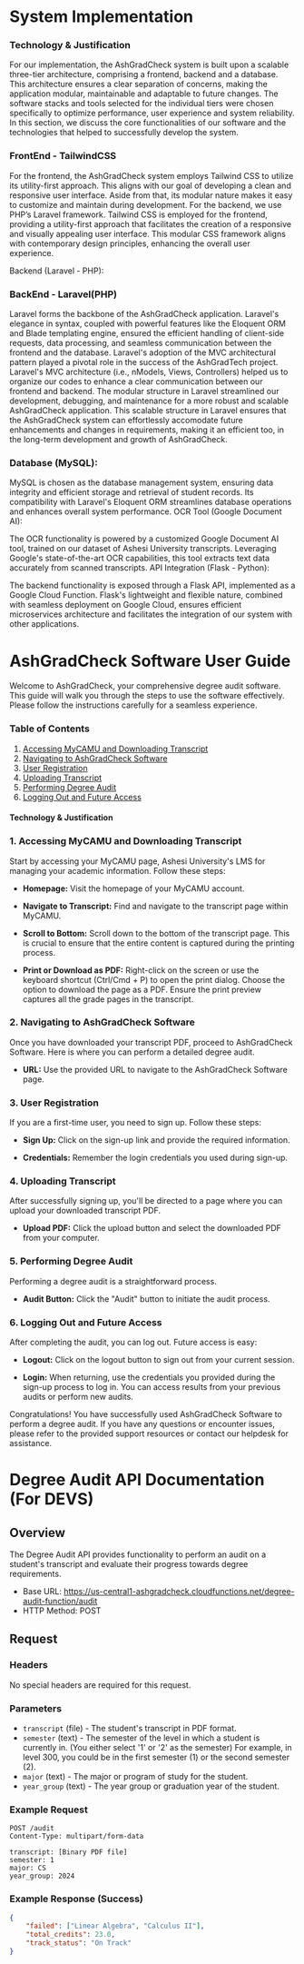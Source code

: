 # System Implementation

### Technology & Justification

For our implementation, the AshGradCheck system is built upon a scalable three-tier architecture, comprising a frontend, backend and a database. This architecture ensures a clear separation of concerns, making the application modular, maintainable and adaptable to future changes. The software stacks and tools selected for the individual tiers were chosen specifically to optimize performance, user experience and system reliability. In this section, we discuss the core functionalities of our software and the technologies that helped to successfully develop the system. 


### FrontEnd - TailwindCSS
For the frontend, the AshGradCheck system employs Tailwind CSS to utilize its utility-first approach. This aligns with our goal of developing a clean and responsive user interface. Aside from that, its modular nature makes it easy to customize and maintain during development. For the backend, we use PHP’s Laravel framework.
Tailwind CSS is employed for the frontend, providing a utility-first approach that facilitates the creation of a responsive and visually appealing user interface. This modular CSS framework aligns with contemporary design principles, enhancing the overall user experience.


Backend (Laravel - PHP):

### BackEnd - Laravel(PHP)
Laravel forms the backbone of the AshGradCheck application. Laravel's elegance in syntax, coupled with powerful features like the Eloquent ORM and Blade templating engine, ensured the efficient handling of client-side requests, data processing, and seamless communication between the frontend and the database.  Laravel's adoption of the MVC architectural pattern played a pivotal role in the success of the AshGradTech project. Laravel's MVC architecture (i.e., nModels, Views, Controllers) helped us to organize our codes to enhance a clear communication between our frontend and backend. The modular structure in Laravel streamlined our development, debugging, and maintenance for a more robust and scalable AshGradCheck application. This scalable structure in Laravel ensures that the AshGradCheck system can effortlessly accomodate future enhancements and changes in requirements, making it an efficient too, in the long-term development and growth of AshGradCheck.



### Database (MySQL):

MySQL is chosen as the database management system, ensuring data integrity and efficient storage and retrieval of student records. Its compatibility with Laravel's Eloquent ORM streamlines database operations and enhances overall system performance.
OCR Tool (Google Document AI):

The OCR functionality is powered by a customized Google Document AI tool, trained on our dataset of Ashesi University transcripts. Leveraging Google's state-of-the-art OCR capabilities, this tool extracts text data accurately from scanned transcripts.
API Integration (Flask - Python):

The backend functionality is exposed through a Flask API, implemented as a Google Cloud Function. Flask's lightweight and flexible nature, combined with seamless deployment on Google Cloud, ensures efficient microservices architecture and facilitates the integration of our system with other applications.


# AshGradCheck Software User Guide

Welcome to AshGradCheck, your comprehensive degree audit software. This guide will walk you through the steps to use the software effectively. Please follow the instructions carefully for a seamless experience.

### Table of Contents
1. [Accessing MyCAMU and Downloading Transcript](#accessing-mycamu-and-downloading-transcript)
2. [Navigating to AshGradCheck Software](#navigating-to-ashgradcheck-software)
3. [User Registration](#user-registration)
4. [Uploading Transcript](#uploading-transcript)
5. [Performing Degree Audit](#performing-degree-audit)
6. [Logging Out and Future Access](#logging-out-and-future-access)
  

#### Technology & Justification<a name="technology--justification"></a>

### 1. Accessing MyCAMU and Downloading Transcript<a name="accessing-mycamu-and-downloading-transcript"></a>

Start by accessing your MyCAMU page, Ashesi University's LMS for managing your academic information. Follow these steps:

- **Homepage:** Visit the homepage of your MyCAMU account.

- **Navigate to Transcript:** Find and navigate to the transcript page within MyCAMU.

- **Scroll to Bottom:** Scroll down to the bottom of the transcript page. This is crucial to ensure that the entire content is captured during the printing process.

- **Print or Download as PDF:** Right-click on the screen or use the keyboard shortcut (Ctrl/Cmd + P) to open the print dialog. Choose the option to download the page as a PDF. Ensure the print preview captures all the grade pages in the transcript.

### 2. Navigating to AshGradCheck Software<a name="navigating-to-ashgradcheck-software"></a>

Once you have downloaded your transcript PDF, proceed to AshGradCheck Software. Here is where you can perform a detailed degree audit.

- **URL:** Use the provided URL to navigate to the AshGradCheck Software page.

### 3. User Registration<a name="user-registration"></a>

If you are a first-time user, you need to sign up. Follow these steps:

- **Sign Up:** Click on the sign-up link and provide the required information.
  
- **Credentials:** Remember the login credentials you used during sign-up.

### 4. Uploading Transcript<a name="uploading-transcript"></a>

After successfully signing up, you'll be directed to a page where you can upload your downloaded transcript PDF.

- **Upload PDF:** Click the upload button and select the downloaded PDF from your computer.

### 5. Performing Degree Audit<a name="performing-degree-audit"></a>

Performing a degree audit is a straightforward process.

- **Audit Button:** Click the "Audit" button to initiate the audit process.

### 6. Logging Out and Future Access<a name="logging-out-and-future-access"></a>

After completing the audit, you can log out. Future access is easy:

- **Logout:** Click on the logout button to sign out from your current session.

- **Login:** When returning, use the credentials you provided during the sign-up process to log in. You can access results from your previous audits or perform new audits.

Congratulations! You have successfully used AshGradCheck Software to perform a degree audit. If you have any questions or encounter issues, please refer to the provided support resources or contact our helpdesk for assistance.




# Degree Audit API Documentation (For DEVS)

## Overview

The Degree Audit API provides functionality to perform an audit on a student's transcript and evaluate their progress towards degree requirements.

- Base URL: https://us-central1-ashgradcheck.cloudfunctions.net/degree-audit-function/audit
- HTTP Method: POST

## Request

### Headers

No special headers are required for this request.

### Parameters

- `transcript` (file) - The student's transcript in PDF format.
- `semester` (text) - The semester of the level in which a student is currently in. (You either select '1' or '2' as the semester) For example, in level 300, you could be in the first semester (1) or the second semester (2).
- `major` (text) - The major or program of study for the student.
- `year_group` (text) - The year group or graduation year of the student.

### Example Request

```http
POST /audit
Content-Type: multipart/form-data

transcript: [Binary PDF file]
semester: 1
major: CS
year_group: 2024
```

### Example Response (Success)
```json
{
    "failed": ["Linear Algebra", "Calculus II"],
    "total_credits": 23.0,
    "track_status": "On Track"
}
```
